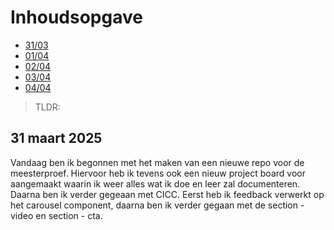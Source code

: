 # Inhoudsopgave

  - [31/03](#31-maart-2025)
  - [01/04](#1-april-2025)
  - [02/04](#2-april-2025)
  - [03/04](#3-april-2025)
  - [04/04](#4-april-2025)

> TLDR: 

## 31 maart 2025

Vandaag ben ik begonnen met het maken van een nieuwe repo voor de meesterproef. Hiervoor heb ik tevens ook een nieuw project board voor aangemaakt waarin ik weer alles wat ik doe en leer zal documenteren.
Daarna ben ik verder gegeaan met CICC. Eerst heb ik feedback verwerkt op het carousel component, daarna ben ik verder gegaan met de section - video en section - cta.
